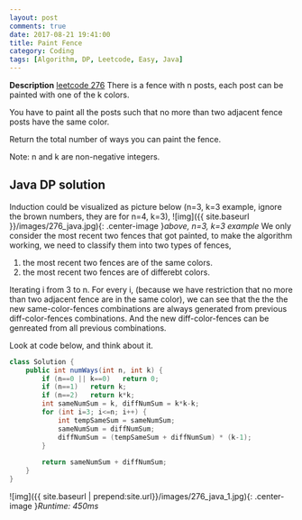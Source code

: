 ```yaml
---
layout: post
comments: true
date: 2017-08-21 19:41:00
title: Paint Fence
category: Coding
tags: [Algorithm, DP, Leetcode, Easy, Java]
---
```


**Description**
[leetcode 276](https://leetcode.com/problems/paint-fence/description/)
There is a fence with n posts, each post can be painted with one of the k colors.

You have to paint all the posts such that no more than two adjacent fence posts have the same color.

Return the total number of ways you can paint the fence.

Note:
n and k are non-negative integers.

## Java DP solution
Induction could be visualized as picture below (n=3, k=3 example, ignore the brown numbers, they are for n=4, k=3),
![img]({{ site.baseurl }}/images/276_java.jpg){: .center-image }*above, n=3, k=3 example*
We only consider the most recent two fences that got painted, to make the algorithm working, we need to classify them into two types of fences,
1. the most recent two fences are of the same colors.
2. the most recent two fences are of differebt colors.

Iterating i from 3 to n. For every i, (because we have restriction that no more than two adjacent fence are in the same color), we can see that the the the new same-color-fences combinations are always generated from previous diff-color-fences combinations.
And the new diff-color-fences can be genreated from all previous combinations.

Look at code below, and think about it.
```java
class Solution {
    public int numWays(int n, int k) {
        if (n==0 || k==0)   return 0;
        if (n==1)   return k;
        if (n==2)   return k*k;
        int sameNumSum = k, diffNumSum = k*k-k;
        for (int i=3; i<=n; i++) {
            int tempSameSum = sameNumSum;
            sameNumSum = diffNumSum;
            diffNumSum = (tempSameSum + diffNumSum) * (k-1);
        }
        
        return sameNumSum + diffNumSum;
    }
}
```
![img]({{ site.baseurl | prepend:site.url}}/images/276_java_1.jpg){: .center-image }*Runtime: 450ms*

